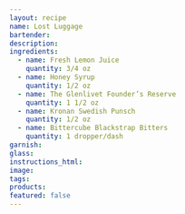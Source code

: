 ```yaml
---
layout: recipe
name: Lost Luggage
bartender:
description:
ingredients:
  - name: Fresh Lemon Juice
    quantity: 3/4 oz
  - name: Honey Syrup
    quantity: 1/2 oz
  - name: The Glenlivet Founder’s Reserve
    quantity: 1 1/2 oz
  - name: Kronan Swedish Punsch
    quantity: 1/2 oz
  - name: Bittercube Blackstrap Bitters
    quantity: 1 dropper/dash
garnish:
glass:
instructions_html:
image:
tags:
products:
featured: false
---
```



